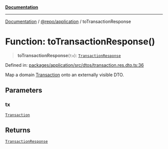 [**Documentation**](../../../README.md)

***

[Documentation](../../../README.md) / [@repo/application](../README.md) / toTransactionResponse

# Function: toTransactionResponse()

> **toTransactionResponse**(`tx`): [`TransactionResponse`](../type-aliases/TransactionResponse.md)

Defined in: [packages/application/src/dtos/transaction.res.dto.ts:36](https://github.com/o3osatoshi/experiment/blob/04dfa58df6e48824a200a24d77afef7ce464e1ae/packages/application/src/dtos/transaction.res.dto.ts#L36)

Map a domain [Transaction](../../domain/type-aliases/Transaction.md) onto an externally visible DTO.

## Parameters

### tx

[`Transaction`](../../domain/type-aliases/Transaction.md)

## Returns

[`TransactionResponse`](../type-aliases/TransactionResponse.md)
